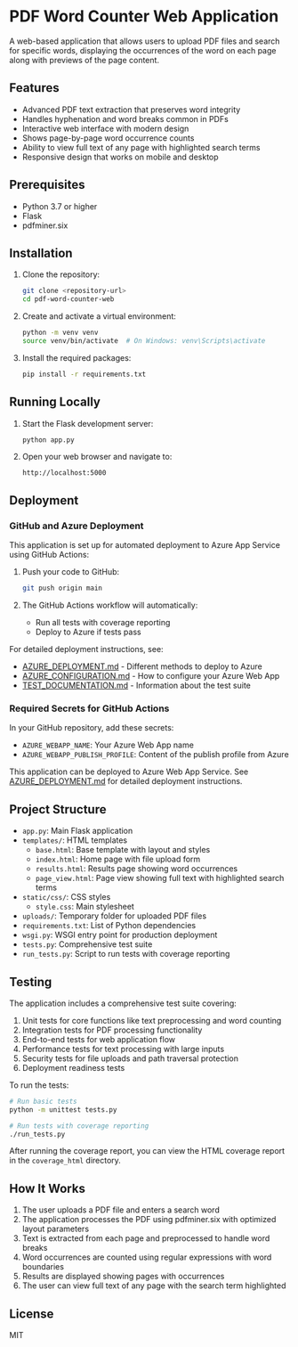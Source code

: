 # PDF Word Counter Web Application

A web-based application that allows users to upload PDF files and search for specific words, displaying the occurrences of the word on each page along with previews of the page content.

## Features

- Advanced PDF text extraction that preserves word integrity
- Handles hyphenation and word breaks common in PDFs
- Interactive web interface with modern design
- Shows page-by-page word occurrence counts
- Ability to view full text of any page with highlighted search terms
- Responsive design that works on mobile and desktop

## Prerequisites

- Python 3.7 or higher
- Flask
- pdfminer.six

## Installation

1. Clone the repository:
   ```bash
   git clone <repository-url>
   cd pdf-word-counter-web
   ```

2. Create and activate a virtual environment:
   ```bash
   python -m venv venv
   source venv/bin/activate  # On Windows: venv\Scripts\activate
   ```

3. Install the required packages:
   ```bash
   pip install -r requirements.txt
   ```

## Running Locally

1. Start the Flask development server:
   ```bash
   python app.py
   ```

2. Open your web browser and navigate to:
   ```
   http://localhost:5000
   ```

## Deployment

### GitHub and Azure Deployment

This application is set up for automated deployment to Azure App Service using GitHub Actions:

1. Push your code to GitHub:
   ```bash
   git push origin main
   ```

2. The GitHub Actions workflow will automatically:
   - Run all tests with coverage reporting
   - Deploy to Azure if tests pass

For detailed deployment instructions, see:
- [AZURE_DEPLOYMENT.md](AZURE_DEPLOYMENT.md) - Different methods to deploy to Azure
- [AZURE_CONFIGURATION.md](AZURE_CONFIGURATION.md) - How to configure your Azure Web App
- [TEST_DOCUMENTATION.md](TEST_DOCUMENTATION.md) - Information about the test suite

### Required Secrets for GitHub Actions

In your GitHub repository, add these secrets:
- `AZURE_WEBAPP_NAME`: Your Azure Web App name
- `AZURE_WEBAPP_PUBLISH_PROFILE`: Content of the publish profile from Azure

This application can be deployed to Azure Web App Service. See [AZURE_DEPLOYMENT.md](AZURE_DEPLOYMENT.md) for detailed deployment instructions.

## Project Structure

- `app.py`: Main Flask application
- `templates/`: HTML templates
  - `base.html`: Base template with layout and styles
  - `index.html`: Home page with file upload form
  - `results.html`: Results page showing word occurrences
  - `page_view.html`: Page view showing full text with highlighted search terms
- `static/css/`: CSS styles
  - `style.css`: Main stylesheet
- `uploads/`: Temporary folder for uploaded PDF files
- `requirements.txt`: List of Python dependencies
- `wsgi.py`: WSGI entry point for production deployment
- `tests.py`: Comprehensive test suite
- `run_tests.py`: Script to run tests with coverage reporting

## Testing

The application includes a comprehensive test suite covering:

1. Unit tests for core functions like text preprocessing and word counting
2. Integration tests for PDF processing functionality
3. End-to-end tests for web application flow
4. Performance tests for text processing with large inputs
5. Security tests for file uploads and path traversal protection
6. Deployment readiness tests

To run the tests:

```bash
# Run basic tests
python -m unittest tests.py

# Run tests with coverage reporting
./run_tests.py
```

After running the coverage report, you can view the HTML coverage report in the `coverage_html` directory.

## How It Works

1. The user uploads a PDF file and enters a search word
2. The application processes the PDF using pdfminer.six with optimized layout parameters
3. Text is extracted from each page and preprocessed to handle word breaks
4. Word occurrences are counted using regular expressions with word boundaries
5. Results are displayed showing pages with occurrences
6. The user can view full text of any page with the search term highlighted

## License

MIT
